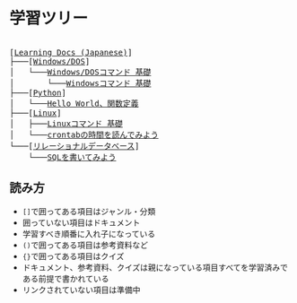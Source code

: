 # 学習ツリー
<pre>
<!-- For Editors: Do not use extension in a[link]. -->
[<a href="index">Learning Docs (Japanese)</a>]
├───[<a href="windows-dos">Windows/DOS</a>]
│   └───<a href="windows-dos/dos-command01">Windows/DOSコマンド 基礎</a>
│       └───<a href="windows-dos/windows-command01">Windowsコマンド 基礎</a>
├───[<a href="python">Python</a>]
│   └───<a href="python/helloworld-def">Hello World、関数定義</a>
├───[<a href="linux">Linux</a>]
│   ├───<a href="linux/linux-command01">Linuxコマンド 基礎</a>
│   └───<a href="linux/crontab-read01">crontabの時間を読んでみよう</a>
└───[<a href="relational-database">リレーショナルデータベース</a>]
    └───<a href="relational-database/sql01">SQLを書いてみよう</a>
</pre>

## 読み方
- `[]`で囲ってある項目はジャンル・分類
- 囲っていない項目はドキュメント
- 学習すべき順番に入れ子になっている
- `()`で囲ってある項目は参考資料など
- `{}`で囲ってある項目はクイズ
- ドキュメント、参考資料、クイズは親になっている項目すべてを学習済みである前提で書かれている
- リンクされていない項目は準備中